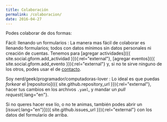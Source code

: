 ```yaml
---
title: Colaboración
permalink: /colaboracion/
date: 2016-04-27
---
```


Podes colaborar de dos formas:

Fácil: llenando un formularios 
  : La manera mas fácil de colaborar es llenando formularios; todos con datos mínimos sin datos personales ni creación de cuentas. Tenemos para [agregar actividades]({{ site.social.gform.add_actividad }}){:rel="external"}, [agregar eventos]({{ site.social.gform.add_evento }}){:rel="external"} y, si no te sirve ninguno de los otros, podes usar el de [contacto]({{site.data.wiki.contacto}}).

Soy nerd/geek/programador/computadoras-lover 
  : Lo ideal es que puedas *forkear* el [repositorio]({{ site.github.repository_url }}){:rel="external"}, hacer tus cambios en los archivos `.yaml`, y mandar un *pull request*{:lang="en"}.
  
   Si no queres hacer ese lío, o no te animas, también podes abrir un [*issue*{:lang="en"}]({{ site.github.issues_url }}){:rel="external"} con los datos del formulario de arriba.
